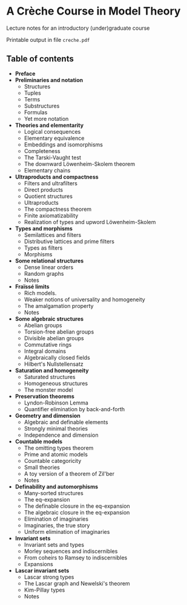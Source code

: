 # A Crèche Course in Model Theory

Lecture notes for an introductory (under)graduate course

Printable output in file `creche.pdf`

## Table of contents

*  **Preface**
*  **Preliminaries and notation**
   * Structures
   * Tuples
   * Terms
   * Substructures
   * Formulas
   * Yet more notation
*  **Theories and elementarity**
   * Logical consequences
   * Elementary equivalence
   * Embeddings and isomorphisms
   * Completeness
   * The Tarski-Vaught test
   * The downward Löwenheim-Skolem theorem
   * Elementary chains
*  **Ultraproducts and compactness**
   * Filters and ultrafilters
   * Direct products
   * Quotient structures
   * Ultraproducts
   * The compactness theorem
   * Finite axiomatizability
   * Realization of types and upword Löwenheim-Skolem
*  **Types and morphisms**
   * Semilattices and filters
   * Distributive lattices and prime filters
   * Types as filters
   * Morphisms
*  **Some relational structures**
   * Dense linear orders
   * Random graphs
   * Notes
*  **Fraïssé limits**
   * Rich models.
   * Weaker notions of universality and homogeneity
   * The amalgamation property
   * Notes
*  **Some algebraic structures**
   * Abelian groups
   * Torsion-free abelian groups
   * Divisible abelian groups
   * Commutative rings
   * Integral domains
   * Algebraically closed fields
   * Hilbert's Nullstellensatz
*  **Saturation and homogeneity**
   * Saturated structures
   * Homogeneous structures
   * The monster model
*  **Preservation theorems**
   * Lyndon-Robinson Lemma
   * Quantifier elimination by back-and-forth
*  **Geometry and dimension**
   * Algebraic and definable elements
   * Strongly minimal theories
   * Independence and dimension
*  **Countable models**
   * The omitting types theorem
   * Prime and atomic models
   * Countable categoricity
   * Small theories
   * A toy version of a theorem of Zil'ber
   * Notes
*  **Definability and automorphisms**
   * Many-sorted structures
   * The eq-expansion
   * The definable closure in the eq-expansion
   * The algebraic closure in the eq-expansion
   * Elimination of imaginaries
   * Imaginaries, the true story
   * Uniform elimination of imaginaries
*  **Invariant sets**
   * Invariant sets and types
   * Morley sequences and indiscernibles
   * From coheirs to Ramsey to indiscernibles
   * Expansions
*  **Lascar invariant sets**
   * Lascar strong types
   * The Lascar graph and Newelski's theorem
   * Kim-Pillay types
   * Notes
